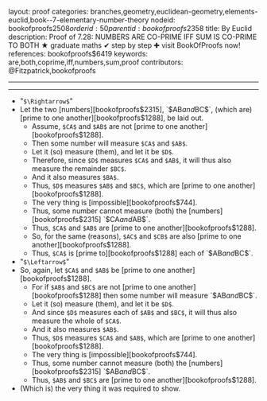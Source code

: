layout: proof
categories: branches,geometry,euclidean-geometry,elements-euclid,book--7-elementary-number-theory
nodeid: bookofproofs$2508
orderid: 50
parentid: bookofproofs$2358
title: By Euclid
description: Proof of 7.28: NUMBERS ARE CO-PRIME IFF SUM IS CO-PRIME TO BOTH ★ graduate maths ✔ step by step ✚ visit BookOfProofs now!
references: bookofproofs$6419
keywords: are,both,coprime,iff,numbers,sum,proof
contributors: @Fitzpatrick,bookofproofs

---


---




* "`$\Rightarrow$`"
* Let the two [numbers][bookofproofs$2315], `$AB$` and `$BC$`, (which are) [prime to one another][bookofproofs$1288], be laid out.
   * Assume, `$CA$` and `$AB$` are not [prime to one another][bookofproofs$1288]. 
   * Then some number will measure `$CA$` and `$AB$`.
   * Let it (so) measure (them), and let it be `$D$`.
   * Therefore, since `$D$` measures `$CA$` and `$AB$`, it will thus also measure the remainder `$BC$`.
   * And it also measures `$BA$`.
   * Thus, `$D$` measures `$AB$` and `$BC$`, which are [prime to one another][bookofproofs$1288].
   * The very thing is [impossible][bookofproofs$744].
   * Thus, some number cannot measure (both) the [numbers][bookofproofs$2315] `$CA$` and `$AB$`.
   * Thus, `$CA$` and `$AB$` are [prime to one another][bookofproofs$1288].
   * So, for the same (reasons), `$AC$` and `$CB$` are also [prime to one another][bookofproofs$1288].
   * Thus, `$CA$` is [prime to][bookofproofs$1288] each of `$AB$` and `$BC$`.
* "`$\Leftarrow$`"
* So, again, let `$CA$` and `$AB$` be [prime to one another][bookofproofs$1288].
   * For if `$AB$` and `$BC$` are not [prime to one another][bookofproofs$1288] then some number will measure `$AB$` and `$BC$`.
   * Let it (so) measure (them), and let it be `$D$`.
   * And since `$D$` measures each of `$AB$` and `$BC$`, it will thus also measure the whole of `$CA$`.
   * And it also measures `$AB$`.
   * Thus, `$D$` measures `$CA$` and `$AB$`, which are [prime to one another][bookofproofs$1288].
   * The very thing is [impossible][bookofproofs$744].
   * Thus, some number cannot measure (both) the [numbers][bookofproofs$2315] `$AB$` and `$BC$`.
   * Thus, `$AB$` and `$BC$` are [prime to one another][bookofproofs$1288].
* (Which is) the very thing it was required to show.
